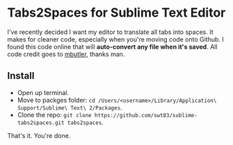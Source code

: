 # Tabs2Spaces for Sublime Text Editor

I've recently decided I want my editor to translate all tabs into spaces.  It makes for cleaner code, especially when you're moving code onto Github.  I found this code online that will **auto-convert any file when it's saved**.  All code credit goes to [mbutler](http://www.butlerpc.net/blog/2012/07/sublime-text-2-plugin-to-convert-tabs-to-spaces-on-save/), thanks man.

## Install

* Open up terminal.
* Move to packges folder: ``cd /Users/<username>/Library/Application\ Support/Sublime\ Text\ 2/Packages``.
* Clone the repo: ``git clone https://github.com/swt83/sublime-tabs2spaces.git tabs2spaces``.

That's it.  You're done.